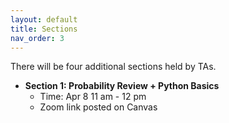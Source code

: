 ```yaml
---
layout: default
title: Sections
nav_order: 3
---
```


There will be four additional sections held by TAs.

- **Section 1: Probability Review + Python Basics**
    - Time: Apr 8 11 am - 12 pm
    - Zoom link posted on Canvas

